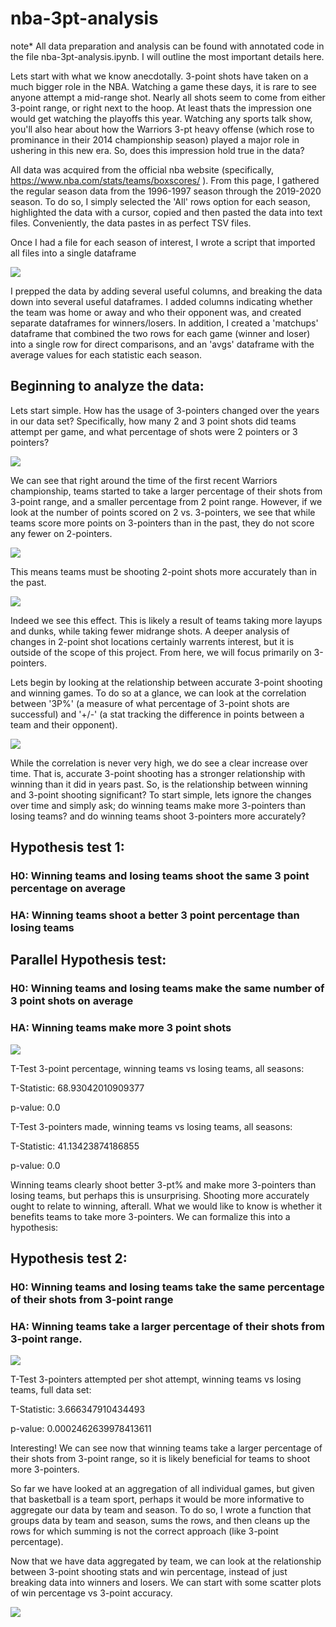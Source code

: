 # nba-3pt-analysis

note* All data preparation and analysis can be found with annotated code in the file nba-3pt-analysis.ipynb. I will outline the most important details here.

Lets start with what we know anecdotally. 3-point shots have taken on a much bigger role in the NBA. Watching a game these days, it is rare to see anyone attempt a mid-range shot. Nearly all shots seem to come from either 3-point range, or right next to the hoop. At least thats the impression one would get watching the playoffs this year. Watching any sports talk show, you'll also hear about how the Warriors 3-pt heavy offense (which rose to prominance in their 2014 championship season) played a major role in ushering in this new era. So, does this impression hold true in the data?

All data was acquired from the official nba website (specifically, https://www.nba.com/stats/teams/boxscores/ ). 
From this page, I gathered the regular season data from the 1996-1997 season through the 2019-2020 season. To do so, I simply selected the 'All' rows option for each season, highlighted the data with a cursor, copied and then pasted the data into text files. Conveniently, the data pastes in as perfect TSV files.

Once I had a file for each season of interest, I wrote a script that imported all files into a single dataframe

![](plots/dataframe_screenshot.png)

I prepped the data by adding several useful columns, and breaking the data down into several useful dataframes. I added columns indicating whether the team was home or away and who their opponent was, and created separate dataframes for winners/losers. In addition, I created a 'matchups' dataframe that combined the two rows for each game (winner and loser) into a single row for direct comparisons, and an 'avgs' dataframe with the average values for each statistic each season.

## Beginning to analyze the data:

Lets start simple. How has the usage of 3-pointers changed over the years in our data set? Specifically, how many 2 and 3 point shots did teams attempt per game, and what percentage of shots were 2 pointers or 3 pointers? 

![](plots/1-shots-from-2-and-3.png)

We can see that right around the time of the first recent Warriors championship, teams started to take a larger percentage of their shots from 3-point range, and a smaller percentage from 2 point range. However, if we look at the number of points scored on 2 vs. 3-pointers, we see that while teams score more points on 3-pointers than in the past, they do not score any fewer on 2-pointers. 

![](plots/2-points-scored-from-2-and-3.png)

This means teams must be shooting 2-point shots more accurately than in the past.

![](plots/3-accuracy-from-2-and-3.png)

Indeed we see this effect. This is likely a result of teams taking more layups and dunks, while taking fewer midrange shots. A deeper analysis of changes in 2-point shot locations certainly warrents interest, but it is outside of the scope of this project. From here, we will focus primarily on 3-pointers.

Lets begin by looking at the relationship between accurate 3-point shooting and winning games. To do so at a glance, we can look at the correlation between '3P%' (a measure of what percentage of 3-point shots are successful) and '+/-' (a stat tracking the difference in points between a team and their opponent).

![](plots/7-corr-plus-minus-3pp-1.png)

While the correlation is never very high, we do see a clear increase over time. That is, accurate 3-point shooting has a stronger relationship with winning than it did in years past. So, is the relationship between winning and 3-point shooting significant? To start simple, lets ignore the changes over time and simply ask; do winning teams make more 3-pointers than losing teams? and do winning teams shoot 3-pointers more accurately? 

## Hypothesis test 1: 
### H0: Winning teams and losing teams shoot the same 3 point percentage on average
### HA: Winning teams shoot a better 3 point percentage than losing teams

## Parallel Hypothesis test:
### H0: Winning teams and losing teams make the same number of 3 point shots on average
### HA: Winning teams make more 3 point shots

![](plots/8-hyp-test-1-dist.png)

T-Test 3-point percentage, winning teams vs losing teams, all seasons:

T-Statistic: 68.93042010909377

p-value: 0.0
 


T-Test 3-pointers made, winning teams vs losing teams, all seasons:

T-Statistic: 41.13423874186855

p-value: 0.0

Winning teams clearly shoot better 3-pt% and make more 3-pointers than losing teams, but perhaps this is unsurprising. Shooting more accurately ought to relate to winning, afterall. What we would like to know is whether it benefits teams to take more 3-pointers. We can formalize this into a hypothesis:

## Hypothesis test 2: 
### H0: Winning teams and losing teams take the same percentage of their shots from 3-point range
### HA: Winning teams take a larger percentage of their shots from 3-point range.

![](plots/ttest_per_shot_attempt_data.png)

T-Test 3-pointers attempted per shot attempt, winning teams vs losing teams, full data set:

T-Statistic: 3.666347910434493

p-value: 0.0002462639978413611


Interesting! We can see now that winning teams take a larger percentage of their shots from 3-point range, so it is likely beneficial for teams to shoot more 3-pointers. 

So far we have looked at an aggregation of all individual games, but given that basketball is a team sport, perhaps it would be more informative to aggregate our data by team and season. To do so, I wrote a function that groups data by team and season, sums the rows, and then cleans up the rows for which summing is not the correct approach (like 3-point percentage).

Now that we have data aggregated by team, we can look at the relationship between 3-point shooting stats and win percentage, instead of just breaking data into winners and losers. We can start with some scatter plots of win percentage vs 3-point accuracy.


![](plots/13-team-colors-plots.png)





